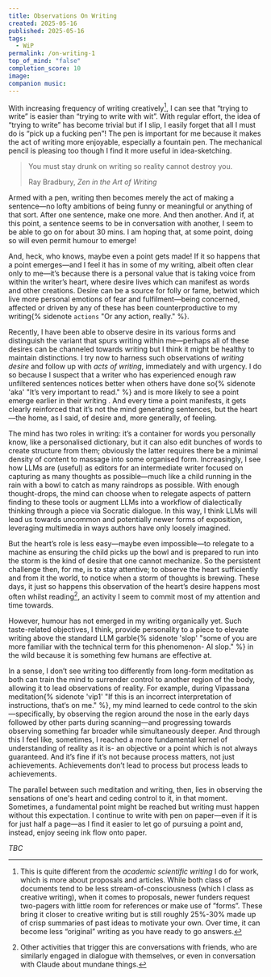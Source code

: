 ```yaml
---
title: Observations On Writing
created: 2025-05-16
published: 2025-05-16
tags:
  - WiP
permalink: /on-writing-1
top_of_mind: "false"
completion_score: 10
image: 
companion music:
---
```

With increasing frequency of writing creatively[^1], I can see that “trying to write” is easier than “trying to write with wit”. With regular effort, the idea of “trying to write” has become trivial but if I slip, I easily forget that all I must do is “pick up a fucking pen”! The pen is important for me because it makes the act of writing more enjoyable, especially a fountain pen. The mechanical pencil is pleasing too though I find it more useful in idea-sketching.

> You must stay drunk on writing so reality cannot destroy you.
> 
> Ray Bradbury, _Zen in the Art of Writing_

Armed with a pen, writing then becomes merely the act of making a sentence—no lofty ambitions of being funny or meaningful or anything of that sort. After one sentence, make one more. And then another. And if, at this point, a sentence seems to be in conversation with another, I seem to be able to go on for about 30 mins. I am hoping that, at some point, doing so will even permit humour to emerge!

And, heck, who knows, maybe even a point gets made! If it so happens that a point emerges—and I feel it has in some of my writing, albeit often clear only to me—it’s because there is a personal value that is taking voice from within the writer’s heart, where desire lives which can manifest as words and other creations. Desire can be a source for folly or fame, betwixt which live more personal emotions of fear and fulfilment—being concerned, affected or driven by any of these has been counterproductive to my writing{% sidenote `actions` "Or any action, really." %}.

Recently, I have been able to observe desire in its various forms and distinguish the variant that spurs writing within me—perhaps all of these desires can be channeled towards writing but I think it might be healthy to maintain distinctions. I try now to harness such observations of *writing desire* and follow up with *acts of writing*, immediately and with urgency. I do so because I suspect that a writer who has experienced enough raw unfiltered sentences notices better when others have done so{% sidenote 'aka' "It’s very important to read." %} and is more likely to see a point emerge earlier in their writing . And every time a point manifests, it gets clearly reinforced that it’s not the mind generating sentences, but the heart—the home, as I said, of desire and, more generally, of feeling.

The mind has two roles in writing: it’s a container for words you personally know, like a personalised dictionary, but it can also edit bunches of words to create structure from them; obviously the latter requires there be a minimal density of content to massage into some organised form. Increasingly, I see how LLMs are (useful) as editors for an intermediate writer focused on capturing as many thoughts as possible—much like a child running in the rain with a bowl to catch as many raindrops as possible. With enough thought-drops, the mind can choose when to relegate aspects of pattern finding to these tools or augment LLMs into a workflow of dialectically thinking through a piece via Socratic dialogue. In this way, I think LLMs will lead us towards uncommon and potentially newer forms of exposition, leveraging multimedia in ways authors have only loosely imagined.

But the heart’s role is less easy—maybe even impossible—to relegate to a machine as ensuring the child picks up the bowl and is prepared to run into the storm is the kind of desire that one cannot mechanize. So the persistent challenge then, for me, is to stay attentive; to observe the heart sufficiently and from it the world, to notice when a storm of thoughts is brewing. These days, it just so happens this observation of the heart’s desire happens most often whilst reading[^2], an activity I seem to commit most of my attention and time towards.

However, humour has not emerged in my writing organically yet. Such taste-related objectives, I think, provide personality to a piece to elevate writing above the standard LLM garble{% sidenote 'slop' "some of you are more familiar with the technical term for this phenomenon- AI slop." %} in the wild because it is something few humans are effective at.

In a sense, I don’t see writing too differently from long-form meditation as both can train the mind to surrender control to another region of the body, allowing it to lead observations of reality. For example, during Vipassana meditation{% sidenote  'vip1' "If this is an incorrect interpretation of instructions, that‘s on me." %}, my mind learned to cede control to the skin—specifically, by observing the region around the nose in the early days followed by other parts during scanning—and progressing towards observing something far broader while simultaneously deeper. And through this I feel like, sometimes, I reached a more fundamental kernel of understanding of reality as it is- an objective or a point which is not always guaranteed. And it’s fine if it’s not because process matters, not just achievements. Achievements don’t lead to process but process leads to achievements.

The parallel between such meditation and writing, then, lies in observing the sensations of one's heart and ceding control to it, in that moment. Sometimes, a fundamental point might be reached but writing must happen without this expectation. I continue to write with pen on paper—even if it is for just half a page—as I find it easier to let go of pursuing a point and, instead, enjoy seeing ink flow onto paper.

*TBC*

[^1]: This is quite different from the _academic scientific writing_ I do for work, which is more about proposals and articles. While both class of documents tend to be less stream-of-consciousness (which I class as creative writing), when it comes to proposals, newer funders request two-pagers with little room for references or make use of ”forms”. These bring it closer to creative writing but is still roughly 25%-30% made up of crisp summaries of past ideas to motivate your own. Over time, it can become less “original” writing as you have ready to go answers.

[^2]: Other activities that trigger this are conversations with friends, who are similarly engaged in dialogue with themselves, or even in conversation with Claude about mundane things.
